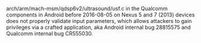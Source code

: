 arch/arm/mach-msm/qdsp6v2/ultrasound/usf.c in the Qualcomm components in Android before 2016-08-05 on Nexus 5 and 7 (2013) devices does not properly validate input parameters, which allows attackers to gain privileges via a crafted application, aka Android internal bug 28815575 and Qualcomm internal bug CR555030.